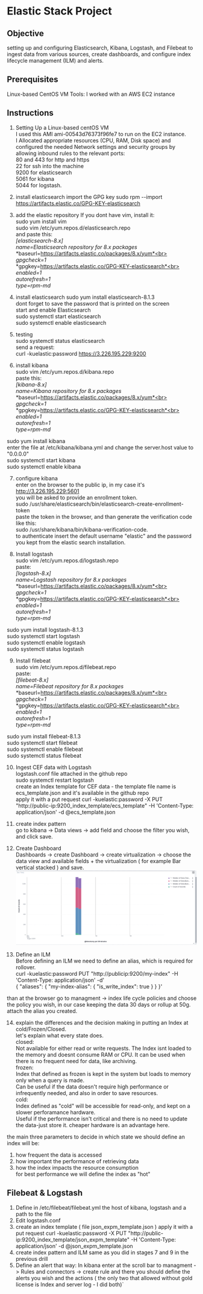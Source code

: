 # Elastic Stack Project

## Objective
setting up and configuring Elasticsearch, Kibana, Logstash, and Filebeat to ingest data from various sources, create dashboards, and configure index lifecycle management (ILM) and alerts.

## Prerequisites
Linux-based CentOS VM
Tools:
I worked with an AWS EC2 instance

## Instructions
1. Setting Up a Linux-based centOS VM<br>
I used this AMI ami-00543d76373f96fe7 to run on the EC2 instance.<br>
I Allocated appropriate resources (CPU, RAM, Disk space) and configured the needed Network settings and security groups by allowing inbound rules to the relevant ports:<br> 
80 and 443 for http and https<br>
22 for ssh into the machine<br>
9200 for elasticsearch<br>
5061 for kibana<br>
5044 for logstash.
2. install elasticsearch
import the GPG key
sudo rpm --import https://artifacts.elastic.co/GPG-KEY-elasticsearch

3. add the elastic repository
If you dont have vim, install it:<br>
sudo yum install vim<br>
sudo vim /etc/yum.repos.d/elasticsearch.repo<br>
and paste this:<br>
*[elasticsearch-8.x]*<br>
*name=Elasticsearch repository for 8.x packages*<br>
*baseurl=https://artifacts.elastic.co/packages/8.x/yum*<br>
*gpgcheck=1*<br>
*gpgkey=https://artifacts.elastic.co/GPG-KEY-elasticsearch*<br>
*enabled=1*<br>
*autorefresh=1*<br>
*type=rpm-md*

4. install elasticsearch
sudo yum install elasticsearch-8.1.3<br>
dont forget to save the password that is printed on the screen<br>
start and enable Elasticsearch<br>
sudo systemctl start elasticsearch<br>
sudo systemctl enable elasticsearch<br>

5. testing<br>
sudo systemctl status elasticsearch<br>
send a request:<br>
curl -kuelastic:password https://3.226.195.229:9200

6. install kibana<br>
sudo vim /etc/yum.repos.d/kibana.repo<br>
paste this:<br>
*[kibana-8.x]*<br>
*name=Kibana repository for 8.x packages*<br>
*baseurl=https://artifacts.elastic.co/packages/8.x/yum*<br>
*gpgcheck=1*<br>
*gpgkey=https://artifacts.elastic.co/GPG-KEY-elasticsearch*<br>
*enabled=1*<br>
*autorefresh=1*<br>
*type=rpm-md*

sudo yum install kibana<br>
enter the file at /etc/kibana/kibana.yml and change the server.host value to "0.0.0.0"<br>
sudo systemctl start kibana<br>
sudo systemctl enable kibana<br>

7. configure kibana<br>
enter on the browser to the public ip, in my case it's http://3.226.195.229:5601<br>
you will be asked to provide an enrollment token.<br>
sudo /usr/share/elasticsearch/bin/elasticsearch-create-enrollment-token<br>
paste the token in the browser, and than generate the verification code like this:<br>
sudo /usr/share/kibana/bin/kibana-verification-code.<br>
to authenticate insert the default username "elastic" and the password you kept from the elastic search installation.

8. Install logstash<br>
sudo vim /etc/yum.repos.d/logstash.repo<br>
paste:<br>
*[logstash-8.x]*<br>
*name=Logstash repository for 8.x packages*<br>
*baseurl=https://artifacts.elastic.co/packages/8.x/yum*<br>
*gpgcheck=1*<br>
*gpgkey=https://artifacts.elastic.co/GPG-KEY-elasticsearch*<br>
*enabled=1*<br>
*autorefresh=1*<br>
*type=rpm-md*

sudo yum install logstash-8.1.3<br>
sudo systemctl start logstash<br>
sudo systemctl enable logstash<br>
sudo systemctl status logstash<br>

9. Install filebeat<br>
sudo vim /etc/yum.repos.d/filebeat.repo<br>
paste:<br>
*[filebeat-8.x]*<br>
*name=Filebeat repository for 8.x packages*<br>
*baseurl=https://artifacts.elastic.co/packages/8.x/yum*<br>
*gpgcheck=1*<br>
*gpgkey=https://artifacts.elastic.co/GPG-KEY-elasticsearch*<br>
*enabled=1*<br>
*autorefresh=1*<br>
*type=rpm-md*

sudo yum install filebeat-8.1.3<br>
sudo systemctl start filebeat<br>
sudo systemctl enable filebeat<br>
sudo systemctl status filebeat<br>

10. Ingest CEF data with Logstash<br>
logstash.conf file attached in the github repo<br>
sudo systemctl restart logstash<br>
create an Index template for CEF data - the template file name is ecs_template.json and it's available in the github repo<br>
apply it with a put request curl -kuelastic:password -X PUT "http://public-ip:9200_index_template/ecs_template" -H 'Content-Type: application/json' -d @ecs_template.json

11. create index pattern<br>
go to kibana -> Data views -> add field and choose the filter you wish, and click save.

12. Create Dashboard<br>
Dashboards -> create Dashboard -> create virtualization -> choose the data view and available fields + the virtualization ( for example Bar vertical stacked ) and save.<br>
![logo](images/dashboard.png)

13. Define an ILM<br>
Before defining an ILM we need to define an alias, which is required for rollover.<br>
curl -kuelastic:password PUT "http://publicip:9200/my-index" -H 'Content-Type: application/json' -d'<br>
{
  "aliases": {
    "my-index-alias": {
      "is_write_index": true
    }
  }
}'


than at the browser go to managment -> index life cycle policies and choose the policy you wish, in our case keeping the data 30 days or rollup at 50g. attach the alias you created.

14. explain the differences and the decision making in putting an Index at cold/Frozen/Closed.<br>
let's explain what every state does.<br>
closed:<br>
Not available for either read or write requests. The Index isnt loaded to the memory and doesnt consume RAM or CPU.
It can be used when there is no frequent need for data, like archiving.<br>
frozen:<br>
Index that defined as frozen is kept in the system but loads to memory only when a query is made.<br>
Can be useful if the data doesn't require high performance or infrequently needed, and also in order to save resources.<br>
cold:<br>
Index defined as "cold" will be accessible for read-only, and kept on a slower perforamance hardware.<br>
Useful if the performance isn't critical and there is no need to update the data-just store it. cheaper hardware is an advantage here.

the main three parameters to decide in which state we should define an index will be:<br>
1. how frequent the data is accessed
2. how important the performance of retrieving data
3. how the index impacts the resource consumption<br>
for best performance we will define the index as "hot"

## Filebeat & Logstash
1. Define in /etc/filebeat/filebeat.yml the host of kibana, logstash and a path to the file
2. Edit logstash.conf 
3. create an index template ( file json_expm_template.json )
apply it with a put request curl -kuelastic:password -X PUT "http://public-ip:9200_index_template/json_expm_template" -H 'Content-Type: application/json' -d @json_expm_template.json
4. create index pattern and ILM same as you did in stages 7 and 9 in the previous drill
5. Define an alert that way:
In kibana enter at the scroll bar to managment -> Rules and connectors -> create rule 
and there you should define the alerts you wish and the actions ( the only two that allowed without gold license is Index and server log - I did both)`
